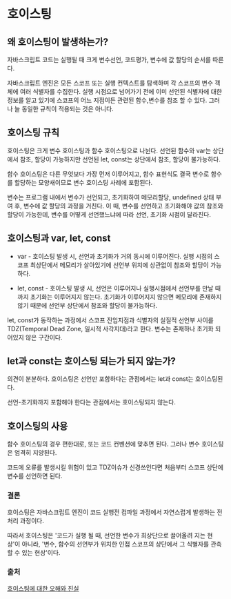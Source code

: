 # 호이스팅

## 왜 호이스팅이 발생하는가?
자바스크립트 코드는 실행될 때 크게 변수선언, 코드평가, 변수에 값 할당의 순서를 따른다. 

자바스크립트 엔진은 모든 스코프 또는 실행 컨텍스트를 탐색하며 각 스코프의 변수 객체에 여러 식별자를 수집한다.
실행 시점으로 넘어가기 전에 이미 선언된 식별자에 대한 정보를 알고 있기에 스코프의 어느 지점이든 관련된 함수,변수를 참조 할 수 있다.
그러나 늘 동일한 규칙이 적용되는 것은 아니다.

## 호이스팅 규칙
호이스팅은 크게 변수 호이스팅과 함수 호이스팅으로 나뉜다.
선언된 함수와 var는 상단에서 참조, 할당이 가능하지만 선언된 let, const는 상단에서 참조, 할당이 불가능하다.

함수 호이스팅은 다른 무엇보다 가장 먼저 이루어지고, 함수 표현식도 결국 변수로 함수를 할당하는 모양새이므로 변수 호이스팅 사례에 포함된다.

변수는 프로그램 내에서 변수가 선언되고, 초기화하여 메모리할당, undefined 상태 부여 후, 변수에 값 할당의 과정을 거친다.
이 때, 변수를 선언하고 초기화해야 값의 참조와 할당이 가능한데, 변수를 어떻게 선언했느냐에 따라 선언, 초기화 시점이 달라진다.

## 호이스팅과 var, let, const
* var - 호이스팅 발생 시, 선언과 초기화가 거의 동시에 이루어진다. 실행 시점의 스코프 최상단에서 메모리가 살아있기에 선언부 위치에 상관없이 참조와 할당이 가능하다.

* let, const - 호이스팅 발생 시, 선언은 이루어지나 실행시점에서 선언부를 만날 때까지 초기화는 이루어지지 않는다. 
초기화가 이루어지지 않으면 메모리에 존재하지 않기 때문에 선언부 상단에서 참조와 할당이 불가능하다.

let, const가 동작하는 과정에서 스코프 진입지점과 식별자의 실질적 선언부 사이를 TDZ(Temporal Dead Zone, 일시적 사각지대)라고 한다. 변수는 존재하나 초기화 되어있지 않은 구간이다.

## let과 const는 호이스팅 되는가 되지 않는가?
의견이 분분하다. 호이스팅은 선언만 포함하다는 관점에서는 let과 const는 호이스팅된다.

선언-초기화까지 포함해야 한다는 관점에서는 호이스팅되지 않는다.

## 호이스팅의 사용
함수 호이스팅의 경우 편한대로, 또는 코드 컨벤션에 맞추면 된다. 그러나 변수 호이스팅은 엄격히 지양된다.

코드에 오류를 발생시킬 위험이 있고 TDZ이슈가 신경쓰인다면 처음부터 스코프 상단에 변수를 선언하면 된다.

### 결론
호이스팅은 자바스크립트 엔진이 코드 실행전 컴파일 과정에서 자연스럽게 발생하는 전처리 과정이다.

따라서 호이스팅은 '코드가 실행 될 때, 선언한 변수가 최상단으로 끌어올려 지는 현상'이 아니라,
'변수, 함수의 선언부가 위치한 인접 스코프의 상단에서 그 식별자를 관측할 수 있는 현상'이다.

### 출처
[호이스팅에 대한 오해와 진실](https://tecoble.techcourse.co.kr/post/2021-04-25-hoisting/)

